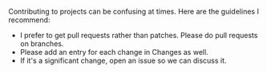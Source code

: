 Contributing to projects can be confusing at times. Here are the guidelines I
recommend:

* I prefer to get pull requests rather than patches. Please do pull requests on branches.
* Please add an entry for each change in Changes as well.
* If it's a significant change, open an issue so we can discuss it.
